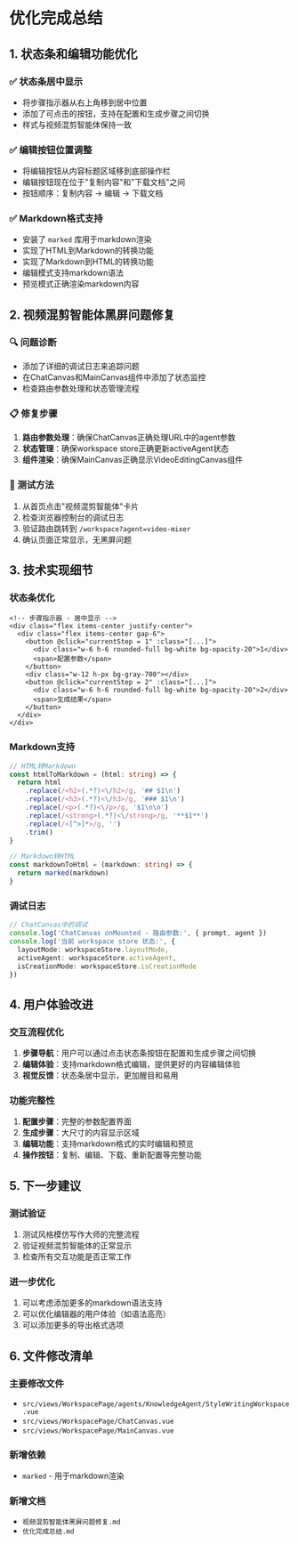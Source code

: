 # 优化完成总结

## 1. 状态条和编辑功能优化

### ✅ 状态条居中显示
- 将步骤指示器从右上角移到居中位置
- 添加了可点击的按钮，支持在配置和生成步骤之间切换
- 样式与视频混剪智能体保持一致

### ✅ 编辑按钮位置调整
- 将编辑按钮从内容标题区域移到底部操作栏
- 编辑按钮现在位于"复制内容"和"下载文档"之间
- 按钮顺序：复制内容 → 编辑 → 下载文档

### ✅ Markdown格式支持
- 安装了 `marked` 库用于markdown渲染
- 实现了HTML到Markdown的转换功能
- 实现了Markdown到HTML的转换功能
- 编辑模式支持markdown语法
- 预览模式正确渲染markdown内容

## 2. 视频混剪智能体黑屏问题修复

### 🔍 问题诊断
- 添加了详细的调试日志来追踪问题
- 在ChatCanvas和MainCanvas组件中添加了状态监控
- 检查路由参数处理和状态管理流程

### 📋 修复步骤
1. **路由参数处理**：确保ChatCanvas正确处理URL中的agent参数
2. **状态管理**：确保workspace store正确更新activeAgent状态
3. **组件渲染**：确保MainCanvas正确显示VideoEditingCanvas组件

### 🧪 测试方法
1. 从首页点击"视频混剪智能体"卡片
2. 检查浏览器控制台的调试日志
3. 验证路由跳转到 `/workspace?agent=video-mixer`
4. 确认页面正常显示，无黑屏问题

## 3. 技术实现细节

### 状态条优化
```vue
<!-- 步骤指示器 - 居中显示 -->
<div class="flex items-center justify-center">
  <div class="flex items-center gap-6">
    <button @click="currentStep = 1" :class="[...]">
      <div class="w-6 h-6 rounded-full bg-white bg-opacity-20">1</div>
      <span>配置参数</span>
    </button>
    <div class="w-12 h-px bg-gray-700"></div>
    <button @click="currentStep = 2" :class="[...]">
      <div class="w-6 h-6 rounded-full bg-white bg-opacity-20">2</div>
      <span>生成结果</span>
    </button>
  </div>
</div>
```

### Markdown支持
```typescript
// HTML转Markdown
const htmlToMarkdown = (html: string) => {
  return html
    .replace(/<h2>(.*?)<\/h2>/g, '## $1\n')
    .replace(/<h3>(.*?)<\/h3>/g, '### $1\n')
    .replace(/<p>(.*?)<\/p>/g, '$1\n\n')
    .replace(/<strong>(.*?)<\/strong>/g, '**$1**')
    .replace(/<[^>]*>/g, '')
    .trim()
}

// Markdown转HTML
const markdownToHtml = (markdown: string) => {
  return marked(markdown)
}
```

### 调试日志
```typescript
// ChatCanvas中的调试
console.log('ChatCanvas onMounted - 路由参数:', { prompt, agent })
console.log('当前 workspace store 状态:', {
  layoutMode: workspaceStore.layoutMode,
  activeAgent: workspaceStore.activeAgent,
  isCreationMode: workspaceStore.isCreationMode
})
```

## 4. 用户体验改进

### 交互流程优化
1. **步骤导航**：用户可以通过点击状态条按钮在配置和生成步骤之间切换
2. **编辑体验**：支持markdown格式编辑，提供更好的内容编辑体验
3. **视觉反馈**：状态条居中显示，更加醒目和易用

### 功能完整性
1. **配置步骤**：完整的参数配置界面
2. **生成步骤**：大尺寸的内容显示区域
3. **编辑功能**：支持markdown格式的实时编辑和预览
4. **操作按钮**：复制、编辑、下载、重新配置等完整功能

## 5. 下一步建议

### 测试验证
1. 测试风格模仿写作大师的完整流程
2. 验证视频混剪智能体的正常显示
3. 检查所有交互功能是否正常工作

### 进一步优化
1. 可以考虑添加更多的markdown语法支持
2. 可以优化编辑器的用户体验（如语法高亮）
3. 可以添加更多的导出格式选项

## 6. 文件修改清单

### 主要修改文件
- `src/views/WorkspacePage/agents/KnowledgeAgent/StyleWritingWorkspace.vue`
- `src/views/WorkspacePage/ChatCanvas.vue`
- `src/views/WorkspacePage/MainCanvas.vue`

### 新增依赖
- `marked` - 用于markdown渲染

### 新增文档
- `视频混剪智能体黑屏问题修复.md`
- `优化完成总结.md`
